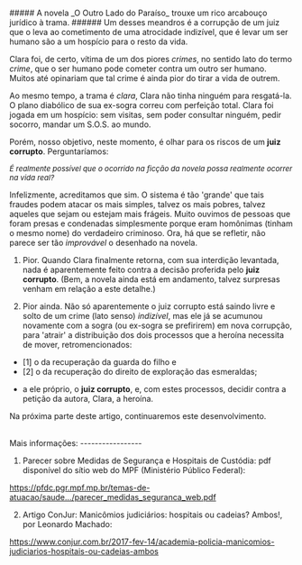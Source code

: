 <br>
##### A novela _O Outro Lado do Paraíso_ trouxe um rico arcabouço jurídico à trama. 
###### Um desses meandros é a corrupção de um juiz que o leva ao cometimento de uma atrocidade indizível, que é levar um ser humano são a um hospício para o resto da vida.
<br>

Clara foi, de certo, vítima de um dos piores _crimes_, no sentido lato do termo _crime_, que o ser humano pode cometer contra um outro ser humano. Muitos até opinariam que tal crime é ainda pior do tirar a vida de outrem.

Ao mesmo tempo, a trama é _clara_, Clara não tinha ninguém para resgatá-la. O plano diabólico de sua ex-sogra correu com perfeição total. Clara foi jogada em um hospício: sem visitas, sem poder consultar ninguém, pedir socorro, mandar um S.O.S. ao mundo.

Porém, nosso objetivo, neste momento, é olhar para os riscos de um **juiz corrupto**. Perguntaríamos:

<cite style="font-size:small">
É realmente possível que o ocorrido na ficção da novela possa realmente ocorrer na vida real? 
</cite>
 
Infelizmente, acreditamos que sim. O sistema é tão 'grande' que tais fraudes podem atacar os mais simples, talvez os mais pobres, talvez aqueles que sejam ou estejam mais frágeis.  Muito ouvimos de pessoas que foram presas e condenadas simplesmente porque eram homônimas (tinham o mesmo nome) do verdadeiro criminoso. Ora, há que se refletir, não parece ser tão _improvável_ o desenhado na novela.

1. Pior. Quando Clara finalmente retorna, com sua interdição levantada, nada é aparentemente feito contra a decisão proferida pelo **juiz corrupto**. (Bem, a novela ainda está em andamento, talvez surpresas venham em relação a este detalhe.)

2. Pior ainda. Não só aparentemente o juiz corrupto está saindo livre e solto de um crime (lato senso) _indizível_, mas ele já se acumunou novamente com a sogra (ou ex-sogra se prefirirem) em nova corrupção, para 'atrair' a distribuição dos dois processos que a heroína necessita de mover, retromencionados:
 + [1] o da recuperação da guarda do filho e 
 + [2] o da recuperação do direito de exploração das esmeraldas;
 - a ele próprio, o **juiz corrupto**, e, com estes processos, decidir contra a petição da autora, Clara, a heroína.

Na próxima parte deste artigo, continuaremos este desenvolvimento.


<br>
Mais informações:
-----------------

1) Parecer sobre Medidas de Segurança e Hospitais de Custódia: pdf disponível do sítio web do MPF (Ministério Público Federal):

https://pfdc.pgr.mpf.mp.br/temas-de-atuacao/saude.../parecer_medidas_seguranca_web.pdf


2) Artigo ConJur: Manicômios judiciários: hospitais ou cadeias? Ambos!, por Leonardo Machado:

https://www.conjur.com.br/2017-fev-14/academia-policia-manicomios-judiciarios-hospitais-ou-cadeias-ambos


